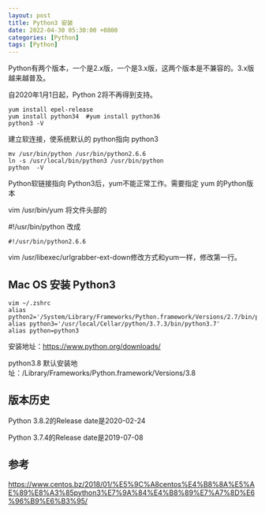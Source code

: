 ```yaml
---
layout: post
title: Python3 安装
date: 2022-04-30 05:30:00 +0800
categories: [Python]
tags: [Python]
---
```

Python有两个版本，一个是2.x版，一个是3.x版，这两个版本是不兼容的。3.x版越来越普及。

自2020年1月1日起，Python 2将不再得到支持。
```
yum install epel-release
yum install python34  #yum install python36
python3 -V
```
建立软连接，使系统默认的 python指向 python3
```
mv /usr/bin/python /usr/bin/python2.6.6  
ln -s /usr/local/bin/python3 /usr/bin/python
python  -V
```
Python软链接指向 Python3后，yum不能正常工作。需要指定 yum 的Python版本

vim /usr/bin/yum
将文件头部的

#!/usr/bin/python
改成
```
#!/usr/bin/python2.6.6
```
vim /usr/libexec/urlgrabber-ext-down修改方式和yum一样，修改第一行。

## Mac OS 安装 Python3
```
vim ~/.zshrc
alias python2='/System/Library/Frameworks/Python.framework/Versions/2.7/bin/python2.7' 
alias python3='/usr/local/Cellar/python/3.7.3/bin/python3.7' 
alias python=python3
```
安装地址：https://www.python.org/downloads/

python3.8 默认安装地址：/Library/Frameworks/Python.framework/Versions/3.8

## 版本历史
Python 3.8.2的Release date是2020-02-24

Python 3.7.4的Release date是2019-07-08

## 参考
https://www.centos.bz/2018/01/%E5%9C%A8centos%E4%B8%8A%E5%AE%89%E8%A3%85python3%E7%9A%84%E4%B8%89%E7%A7%8D%E6%96%B9%E6%B3%95/
